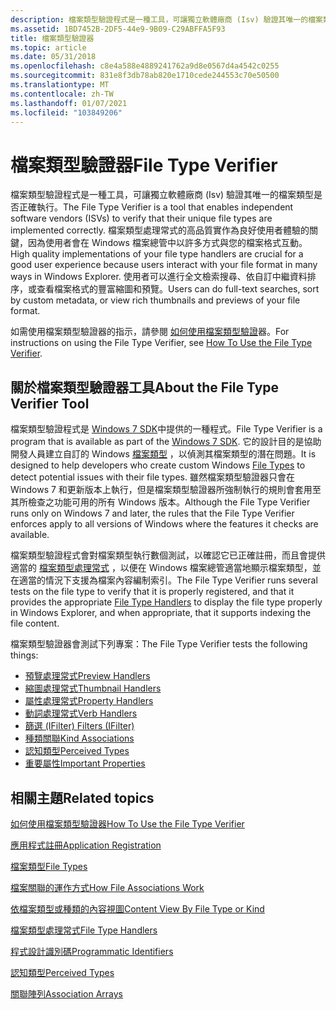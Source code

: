 ```yaml
---
description: 檔案類型驗證程式是一種工具，可讓獨立軟體廠商 (Isv) 驗證其唯一的檔案類型是否正確執行。
ms.assetid: 1BD7452B-2DF5-44e9-9B09-C29ABFFA5F93
title: 檔案類型驗證器
ms.topic: article
ms.date: 05/31/2018
ms.openlocfilehash: c8e4a588e4889241762a9d8e0567d4a4542c0255
ms.sourcegitcommit: 831e8f3db78ab820e1710cede244553c70e50500
ms.translationtype: MT
ms.contentlocale: zh-TW
ms.lasthandoff: 01/07/2021
ms.locfileid: "103849206"
---
```

# <a name="file-type-verifier"></a><span data-ttu-id="5c62b-103">檔案類型驗證器</span><span class="sxs-lookup"><span data-stu-id="5c62b-103">File Type Verifier</span></span>

<span data-ttu-id="5c62b-104">檔案類型驗證程式是一種工具，可讓獨立軟體廠商 (Isv) 驗證其唯一的檔案類型是否正確執行。</span><span class="sxs-lookup"><span data-stu-id="5c62b-104">The File Type Verifier is a tool that enables independent software vendors (ISVs) to verify that their unique file types are implemented correctly.</span></span> <span data-ttu-id="5c62b-105">檔案類型處理常式的高品質實作為良好使用者體驗的關鍵，因為使用者會在 Windows 檔案總管中以許多方式與您的檔案格式互動。</span><span class="sxs-lookup"><span data-stu-id="5c62b-105">High quality implementations of your file type handlers are crucial for a good user experience because users interact with your file format in many ways in Windows Explorer.</span></span> <span data-ttu-id="5c62b-106">使用者可以進行全文檢索搜尋、依自訂中繼資料排序，或查看檔案格式的豐富縮圖和預覽。</span><span class="sxs-lookup"><span data-stu-id="5c62b-106">Users can do full-text searches, sort by custom metadata, or view rich thumbnails and previews of your file format.</span></span>

<span data-ttu-id="5c62b-107">如需使用檔案類型驗證器的指示，請參閱 [如何使用檔案類型驗證](how-to-use-the-file-type-verifier.md)器。</span><span class="sxs-lookup"><span data-stu-id="5c62b-107">For instructions on using the File Type Verifier, see [How To Use the File Type Verifier](how-to-use-the-file-type-verifier.md).</span></span>

## <a name="about-the-file-type-verifier-tool"></a><span data-ttu-id="5c62b-108">關於檔案類型驗證器工具</span><span class="sxs-lookup"><span data-stu-id="5c62b-108">About the File Type Verifier Tool</span></span>

<span data-ttu-id="5c62b-109">檔案類型驗證程式是 [Windows 7 SDK](https://msdn.microsoft.com/windowsvista/bb980924.aspx)中提供的一種程式。</span><span class="sxs-lookup"><span data-stu-id="5c62b-109">File Type Verifier is a program that is available as part of the [Windows 7 SDK](https://msdn.microsoft.com/windowsvista/bb980924.aspx).</span></span> <span data-ttu-id="5c62b-110">它的設計目的是協助開發人員建立自訂的 Windows [檔案類型](fa-file-types.md) ，以偵測其檔案類型的潛在問題。</span><span class="sxs-lookup"><span data-stu-id="5c62b-110">It is designed to help developers who create custom Windows [File Types](fa-file-types.md) to detect potential issues with their file types.</span></span> <span data-ttu-id="5c62b-111">雖然檔案類型驗證器只會在 Windows 7 和更新版本上執行，但是檔案類型驗證器所強制執行的規則會套用至其所檢查之功能可用的所有 Windows 版本。</span><span class="sxs-lookup"><span data-stu-id="5c62b-111">Although the File Type Verifier runs only on Windows 7 and later, the rules that the File Type Verifier enforces apply to all versions of Windows where the features it checks are available.</span></span>

<span data-ttu-id="5c62b-112">檔案類型驗證程式會對檔案類型執行數個測試，以確認它已正確註冊，而且會提供適當的 [檔案類型處理常式](fa-file-extensions.md) ，以便在 Windows 檔案總管適當地顯示檔案類型，並在適當的情況下支援為檔案內容編制索引。</span><span class="sxs-lookup"><span data-stu-id="5c62b-112">The File Type Verifier runs several tests on the file type to verify that it is properly registered, and that it provides the appropriate [File Type Handlers](fa-file-extensions.md) to display the file type properly in Windows Explorer, and when appropriate, that it supports indexing the file content.</span></span>

<span data-ttu-id="5c62b-113">檔案類型驗證器會測試下列專案：</span><span class="sxs-lookup"><span data-stu-id="5c62b-113">The File Type Verifier tests the following things:</span></span>

-   [<span data-ttu-id="5c62b-114">預覽處理常式</span><span class="sxs-lookup"><span data-stu-id="5c62b-114">Preview Handlers</span></span>](building-preview-handlers.md)
-   [<span data-ttu-id="5c62b-115">縮圖處理常式</span><span class="sxs-lookup"><span data-stu-id="5c62b-115">Thumbnail Handlers</span></span>](building-thumbnail-providers.md)
-   [<span data-ttu-id="5c62b-116">屬性處理常式</span><span class="sxs-lookup"><span data-stu-id="5c62b-116">Property Handlers</span></span>](../search/-search-3x-wds-extidx-propertyhandlers.md)
-   [<span data-ttu-id="5c62b-117">動詞處理常式</span><span class="sxs-lookup"><span data-stu-id="5c62b-117">Verb Handlers</span></span>](fa-verbs.md)
-   [<span data-ttu-id="5c62b-118">篩選 (IFilter) </span><span class="sxs-lookup"><span data-stu-id="5c62b-118">Filters (IFilter)</span></span>](../search/-search-3x-wds-extidx-filters.md)
-   [<span data-ttu-id="5c62b-119">種類關聯</span><span class="sxs-lookup"><span data-stu-id="5c62b-119">Kind Associations</span></span>](../properties/building-property-handlers-user-friendly-kind-names.md)
-   [<span data-ttu-id="5c62b-120">認知類型</span><span class="sxs-lookup"><span data-stu-id="5c62b-120">Perceived Types</span></span>](fa-perceivedtypes.md)
-   [<span data-ttu-id="5c62b-121">重要屬性</span><span class="sxs-lookup"><span data-stu-id="5c62b-121">Important Properties</span></span>](../search/-shell-systemdefinedpropertiesforfileformats.md)

## <a name="related-topics"></a><span data-ttu-id="5c62b-122">相關主題</span><span class="sxs-lookup"><span data-stu-id="5c62b-122">Related topics</span></span>

<dl> <dt>

[<span data-ttu-id="5c62b-123">如何使用檔案類型驗證器</span><span class="sxs-lookup"><span data-stu-id="5c62b-123">How To Use the File Type Verifier</span></span>](how-to-use-the-file-type-verifier.md)
</dt> <dt>

[<span data-ttu-id="5c62b-124">應用程式註冊</span><span class="sxs-lookup"><span data-stu-id="5c62b-124">Application Registration</span></span>](app-registration.md)
</dt> <dt>

[<span data-ttu-id="5c62b-125">檔案類型</span><span class="sxs-lookup"><span data-stu-id="5c62b-125">File Types</span></span>](fa-file-types.md)
</dt> <dt>

[<span data-ttu-id="5c62b-126">檔案關聯的運作方式</span><span class="sxs-lookup"><span data-stu-id="5c62b-126">How File Associations Work</span></span>](fa-how-work.md)
</dt> <dt>

[<span data-ttu-id="5c62b-127">依檔案類型或種類的內容視圖</span><span class="sxs-lookup"><span data-stu-id="5c62b-127">Content View By File Type or Kind</span></span>](prophand-content-view.md)
</dt> <dt>

[<span data-ttu-id="5c62b-128">檔案類型處理常式</span><span class="sxs-lookup"><span data-stu-id="5c62b-128">File Type Handlers</span></span>](fa-file-extensions.md)
</dt> <dt>

[<span data-ttu-id="5c62b-129">程式設計識別碼</span><span class="sxs-lookup"><span data-stu-id="5c62b-129">Programmatic Identifiers</span></span>](fa-progids.md)
</dt> <dt>

[<span data-ttu-id="5c62b-130">認知類型</span><span class="sxs-lookup"><span data-stu-id="5c62b-130">Perceived Types</span></span>](fa-perceivedtypes.md)
</dt> <dt>

[<span data-ttu-id="5c62b-131">關聯陣列</span><span class="sxs-lookup"><span data-stu-id="5c62b-131">Association Arrays</span></span>](fa-associationarray.md)
</dt> </dl>

 

 
